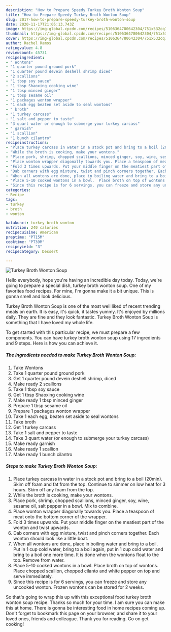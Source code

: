 ```yaml
---
description: "How to Prepare Speedy Turkey Broth Wonton Soup"
title: "How to Prepare Speedy Turkey Broth Wonton Soup"
slug: 2017-how-to-prepare-speedy-turkey-broth-wonton-soup
date: 2020-11-17T21:05:13.743Z
image: https://img-global.cpcdn.com/recipes/5106364780642304/751x532cq70/turkey-broth-wonton-soup-recipe-main-photo.jpg
thumbnail: https://img-global.cpcdn.com/recipes/5106364780642304/751x532cq70/turkey-broth-wonton-soup-recipe-main-photo.jpg
cover: https://img-global.cpcdn.com/recipes/5106364780642304/751x532cq70/turkey-broth-wonton-soup-recipe-main-photo.jpg
author: Rachel Ramos
ratingvalue: 4.8
reviewcount: 45731
recipeingredient:
- " Wontons"
- "1 quarter pound ground pork"
- "1 quarter pound devein deshell shrimp diced"
- "2 scallions"
- "1 tbsp soy sauce"
- "1 tbsp Shaoxing cooking wine"
- "1 tbsp minced ginger"
- "1 tbsp sesame oil"
- "1 packages wonton wrapper"
- "1 each egg beaten set aside to seal wontons"
- " broth"
- "1 turkey carcass"
- "1 salt and pepper to taste"
- "3 quart water or enough to submerge your turkey carcass"
- " garnish"
- "1 scallion"
- "1 bunch cilantro"
recipeinstructions:
- "Place turkey carcass in water in a stock pot and bring to a boil (20min). Skim off foam and fat from the top. Continue  to simmer on low heat for 3 hours. Skim off any foam from the top."
- "While the broth is cooking, make your wontons."
- "Place pork, shrimp, chopped scallions, minced ginger, soy, wine, sesame oil, salt pepper in a bowl. Mix to combine."
- "Place wonton wrapper diagonally towards you. Place a teaspoon of meat onto the bottom corner of the wrapper."
- "Fold 3 times upwards. Put your middle finger on the meatiest part of the wonton and twist upwards."
- "Dab corners with egg mixture, twist and pinch corners together. Each wonton should look like a little boat."
- "When all wontons are done, place in boiling water and bring to a boil.  Put in 1 cup cold water, bring to a boil again, put in 1 cup cold water and bring to a boil one more time. It is done when the wontons float to the top.  Remove from water."
- "Place 5-10 cooked wontons in a bowl.  Place broth on top of wontons.  Place chopped scallion, chopped cilanto and white pepper on top and serve immediately."
- "Since this recipe is for 6 servings, you can freeze and store any uncooked wonton. Frozen wontons can be stored for 2 weeks."
categories:
- Recipe
tags:
- turkey
- broth
- wonton

katakunci: turkey broth wonton 
nutrition: 240 calories
recipecuisine: American
preptime: "PT15M"
cooktime: "PT39M"
recipeyield: "3"
recipecategory: Dessert

---
```



![Turkey Broth Wonton Soup](https://img-global.cpcdn.com/recipes/5106364780642304/751x532cq70/turkey-broth-wonton-soup-recipe-main-photo.jpg)

Hello everybody, hope you're having an incredible day today. Today, we're going to prepare a special dish, turkey broth wonton soup. One of my favorites food recipes. For mine, I'm gonna make it a bit unique. This is gonna smell and look delicious.



Turkey Broth Wonton Soup is one of the most well liked of recent trending meals on earth. It is easy, it's quick, it tastes yummy. It's enjoyed by millions daily. They are fine and they look fantastic. Turkey Broth Wonton Soup is something that I have loved my whole life.


To get started with this particular recipe, we must prepare a few components. You can have turkey broth wonton soup using 17 ingredients and 9 steps. Here is how you can achieve it.

<!--inarticleads1-->

##### The ingredients needed to make Turkey Broth Wonton Soup:

1. Take  Wontons
1. Take 1 quarter pound ground pork
1. Get 1 quarter pound devein deshell shrimp, diced
1. Make ready 2 scallions
1. Take 1 tbsp soy sauce
1. Get 1 tbsp Shaoxing cooking wine
1. Make ready 1 tbsp minced ginger
1. Prepare 1 tbsp sesame oil
1. Prepare 1 packages wonton wrapper
1. Take 1 each egg, beaten set aside to seal wontons
1. Take  broth
1. Get 1 turkey carcass
1. Take 1 salt and pepper to taste
1. Take 3 quart water (or enough to submerge your turkey carcass)
1. Make ready  garnish
1. Make ready 1 scallion
1. Make ready 1 bunch cilantro




<!--inarticleads2-->

##### Steps to make Turkey Broth Wonton Soup:

1. Place turkey carcass in water in a stock pot and bring to a boil (20min). Skim off foam and fat from the top. Continue  to simmer on low heat for 3 hours. Skim off any foam from the top.
1. While the broth is cooking, make your wontons.
1. Place pork, shrimp, chopped scallions, minced ginger, soy, wine, sesame oil, salt pepper in a bowl. Mix to combine.
1. Place wonton wrapper diagonally towards you. Place a teaspoon of meat onto the bottom corner of the wrapper.
1. Fold 3 times upwards. Put your middle finger on the meatiest part of the wonton and twist upwards.
1. Dab corners with egg mixture, twist and pinch corners together. Each wonton should look like a little boat.
1. When all wontons are done, place in boiling water and bring to a boil.  Put in 1 cup cold water, bring to a boil again, put in 1 cup cold water and bring to a boil one more time. It is done when the wontons float to the top.  Remove from water.
1. Place 5-10 cooked wontons in a bowl.  Place broth on top of wontons.  Place chopped scallion, chopped cilanto and white pepper on top and serve immediately.
1. Since this recipe is for 6 servings, you can freeze and store any uncooked wonton. Frozen wontons can be stored for 2 weeks.




So that's going to wrap this up with this exceptional food turkey broth wonton soup recipe. Thanks so much for your time. I am sure you can make this at home. There is gonna be interesting food in home recipes coming up. Don't forget to bookmark this page on your browser, and share it to your loved ones, friends and colleague. Thank you for reading. Go on get cooking!
